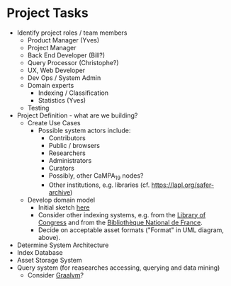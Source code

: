 # Project Tasks

*  Identify project roles / team members
   * Product Manager (Yves)
   * Project Manager
   * Back End Developer (Bill?)
   * Query Processor (Christophe?)
   * UX, Web Developer
   * Dev Ops / System Admin
   * Domain experts
     *  Indexing / Classification
     *  Statistics (Yves)
   * Testing
*  Project Definition - what are we building?
   * Create Use Cases
     * Possible system actors include:
       * Contributors
       * Public / browsers
       * Researchers
       * Administrators
       * Curators
       * Possibly, other CaMPA<sub>19</sub> nodes?
       * Other institutions, e.g. libraries (cf. https://lapl.org/safer-archive)
   * Develop domain model
     * Initial sketch [here](asset_metadata.md)
     * Consider other indexing systems, e.g. from the
     [Library of Congress](http://www.loc.gov/catdir/cpso/lcco/)
     and from the [Bibliothèque National de France](https://www.bnf.fr/fr/indexation-sujet-les-referentiels-utilises-par-la-bnf).
     * Decide on acceptable asset formats ("Format" in UML diagram, above).
* Determine System Architecture
 * Index Database
 * Asset Storage System
 * Query system (for reasearches accessing, querying and data mining)
   * Consider [Graalvm](https://www.graalvm.org/)?

